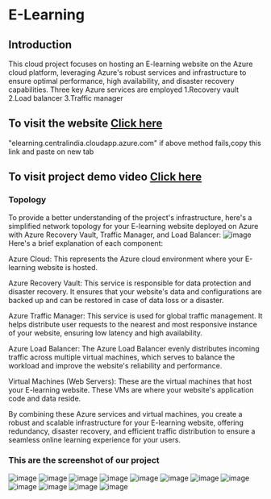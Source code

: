 # E-Learning
## Introduction
This cloud project focuses on hosting an E-learning website on the Azure cloud platform, leveraging Azure's robust services and infrastructure to ensure optimal performance, high availability, and disaster recovery capabilities. Three key Azure services are employed
1.Recovery vault
2.Load balancer
3.Traffic manager
## To visit the website [Click here](elearning.centralindia.cloudapp.azure.com)
"elearning.centralindia.cloudapp.azure.com" if above method fails,copy this link and paste on new tab

## To visit project demo video [Click here](https://drive.google.com/file/d/1yJeQkwHT97iHnGCHON3uzoT1CJSOUX5J/view)
### Topology
To provide a better understanding of the project's infrastructure, here's a simplified network topology for your E-learning website deployed on Azure with Azure Recovery Vault, Traffic Manager, and Load Balancer:
![image](https://github.com/pawarsuraj805/Project_Cloud2/assets/53330198/5df3806c-b335-48f1-b5c3-399102581202)
Here's a brief explanation of each component:

Azure Cloud: This represents the Azure cloud environment where your E-learning website is hosted.

Azure Recovery Vault: This service is responsible for data protection and disaster recovery. It ensures that your website's data and configurations are backed up and can be restored in case of data loss or a disaster.

Azure Traffic Manager: This service is used for global traffic management. It helps distribute user requests to the nearest and most responsive instance of your website, ensuring low latency and high availability.

Azure Load Balancer: The Azure Load Balancer evenly distributes incoming traffic across multiple virtual machines, which serves to balance the workload and improve the website's reliability and performance.

Virtual Machines (Web Servers): These are the virtual machines that host your E-learning website. These VMs are where your website's application code and data reside.

By combining these Azure services and virtual machines, you create a robust and scalable infrastructure for your E-learning website, offering redundancy, disaster recovery, and efficient traffic distribution to ensure a seamless online learning experience for your users.

### This are the screenshot of our project
![image](https://github.com/pawarsuraj805/Project_Cloud2/assets/53330198/64a09538-5ee7-4a99-9993-2a883b2abdb4)
![image](https://github.com/pawarsuraj805/Project_Cloud2/assets/53330198/642e1570-5ec8-4569-8803-52bb668b1c3a)
![image](https://github.com/pawarsuraj805/Project_Cloud2/assets/53330198/531971ac-672c-485d-89f5-f6cf22365054)
![image](https://github.com/pawarsuraj805/Project_Cloud2/assets/53330198/0e1ed276-41c7-4c05-ad0c-79536ae55d24)
![image](https://github.com/pawarsuraj805/Project_Cloud2/assets/53330198/9bc57713-103f-4ecd-90e6-7a0a41d02833)
![image](https://github.com/pawarsuraj805/Project_Cloud2/assets/53330198/724054a8-941c-4cb8-a201-d853be980957)
![image](https://github.com/pawarsuraj805/Project_Cloud2/assets/53330198/6fe8f5cf-56e5-4036-a3ba-6fc3f692baf7)
![image](https://github.com/pawarsuraj805/Project_Cloud2/assets/53330198/54d4b2c0-1ddb-42de-9ba1-9a687b024944)
![image](https://github.com/pawarsuraj805/Project_Cloud2/assets/53330198/5444fe9b-f5dd-4c2a-8d72-23485867da3e)
![image](https://github.com/pawarsuraj805/Project_Cloud2/assets/53330198/b33766bb-4af6-4725-b7a3-69d7a2811275)
![image](https://github.com/pawarsuraj805/Project_Cloud2/assets/53330198/df9ee85c-8c27-4a0c-8b1d-b0e525e4e66a)
![image](https://github.com/pawarsuraj805/Project_Cloud2/assets/53330198/dc0fe9a9-4df9-4458-a533-6c5275482c81)







